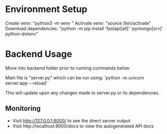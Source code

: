 # Environment Setup
Create venv: "python3 -m venv <name>"
Activate venv: "source <name>/bin/activate"
Download dependencies: "python -m pip install 'fastapi[all]' 'pymongo[srv]' python-dotenv"

# Backend Usage
Move into backend folder prior to running commands below

Main file is "server.py" which can be run using: 'python -m uvicorn server:app --reload'  
  
This will update upon any changes made to server.py or its dependencies.

## Monitoring
* Visit http://127.0.0.1:8000/ to see the direct server output
* Visit http://localhost:8000/docs to view the autogenerated API docs
